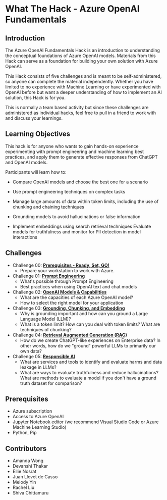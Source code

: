# What The Hack - Azure OpenAI Fundamentals

## Introduction

The Azure OpenAI Fundamentals Hack is an introduction to understanding the conceptual foundations of Azure OpenAI models. Materials from this Hack can serve as a foundation for building your own solution with Azure OpenAI.

This Hack consists of five challenges and is meant to be self-administered, so anyone can complete the material independently. Whether you have limited to no experience with Machine Learning or have experimented with OpenAI before but want a deeper understanding of how to implement an AI solution, this Hack is for you.

This is normally a team based activity but since these challenges are administered as individual hacks, feel free to pull in a friend to work with and discuss your learnings.

## Learning Objectives

This hack is for anyone who wants to gain hands-on experience experimenting with prompt engineering and machine learning best practices, and apply them to generate effective responses from ChatGPT and OpenAI models.

Participants will learn how to:

- Compare OpenAI models and choose the best one for a scenario

- Use prompt engineering techniques on complex tasks

- Manage large amounts of data within token limits, including the use of chunking and chaining techniques

- Grounding models to avoid hallucinations or false information

- Implement embeddings using search retrieval techniques
Evaluate models for truthfulness and monitor for PII detection in model interactions
## Challenges

- Challenge 00: **[Prerequisites - Ready, Set, GO!](Student/Challenges/Challenge-00.md)**
	 - Prepare your workstation to work with Azure.
- Challenge 01: **[Prompt Engineering](Student/Challenges/Challenge-01.md)**
	 - What's possible through Prompt Engineering 
	 - Best practices when using OpenAI text and chat models
- Challenge 02: **[OpenAI Models & Capabilities](Student/Challenges/Challenge-02.md)**
	 - What are the capacities of each Azure OpenAI model?
	 - How to select the right model for your application
- Challenge 03: **[Grounding, Chunking, and Embedding](Student/Challenges/Challenge-03.md)**
	 - Why is grounding important and how can you ground a Large Language Model (LLM)?
	 - What is a token limit? How can you deal with token limits? What are techniques of chunking?
- Challenge 04: **[Retrieval Augmented Generation (RAG)](Student/Challenges/Challenge-04.md)**
	 - How do we create ChatGPT-like experiences on Enterprise data? In other words, how do we "ground" powerful LLMs to primarily our own data?
- Challenge 05: **[Responsible AI](Student/Challenges/Challenge-05.md)**
	 - What are services and tools to identify and evaluate harms and data leakage in LLMs?
	 - What are ways to evaluate truthfulness and reduce hallucinations?
What are methods to evaluate a model if you don't have a ground truth dataset for comparison?

## Prerequisites

- Azure subscription
- Access to Azure OpenAI
- Jupyter Notebook editor (we recommend Visual Studio Code or Azure Machine Learning Studio)
- Python, Pip

## Contributors

- Amanda Wong
- Devanshi Thakar
- Ellie Nosrat
- Juan Llovet de Casso
- Melody Yin
- Rachel Liu
- Shiva Chittamuru
